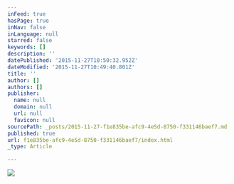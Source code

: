 ```yaml
---
inFeed: true
hasPage: true
inNav: false
inLanguage: null
starred: false
keywords: []
description: ''
datePublished: '2015-11-27T10:50:32.952Z'
dateModified: '2015-11-27T10:49:40.801Z'
title: ''
author: []
authors: []
publisher:
  name: null
  domain: null
  url: null
  favicon: null
sourcePath: _posts/2015-11-27-f1e835be-afc9-4e5d-8750-f331146baef7.md
published: true
url: f1e835be-afc9-4e5d-8750-f331146baef7/index.html
_type: Article

---
```

![](https://the-grid-user-content.s3-us-west-2.amazonaws.com/0a653f65-f8d7-44fb-a89b-3ab743e9080e.jpg)